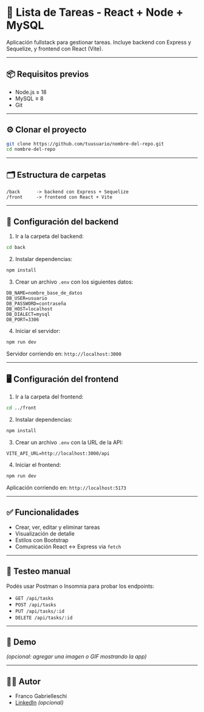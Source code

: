 # 📝 Lista de Tareas - React + Node + MySQL

Aplicación fullstack para gestionar tareas. Incluye backend con Express y Sequelize, y frontend con React (Vite).

---

## 📦 Requisitos previos

- Node.js ≥ 18
- MySQL ≥ 8
- Git

---

## ⚙️ Clonar el proyecto

```bash
git clone https://github.com/tuusuario/nombre-del-repo.git
cd nombre-del-repo
```

---

## 🗂️ Estructura de carpetas

```
/back      -> backend con Express + Sequelize
/front     -> frontend con React + Vite
```

---

## 🔧 Configuración del backend

1. Ir a la carpeta del backend:

```bash
cd back
```

2. Instalar dependencias:

```bash
npm install
```

3. Crear un archivo `.env` con los siguientes datos:

```env
DB_NAME=nombre_base_de_datos
DB_USER=usuario
DB_PASSWORD=contraseña
DB_HOST=localhost
DB_DIALECT=mysql
DB_PORT=3306
```

4. Iniciar el servidor:

```bash
npm run dev
```

Servidor corriendo en: `http://localhost:3000`

---

## 🖥️ Configuración del frontend

1. Ir a la carpeta del frontend:

```bash
cd ../front
```

2. Instalar dependencias:

```bash
npm install
```

3. Crear un archivo `.env` con la URL de la API:

```env
VITE_API_URL=http://localhost:3000/api
```

4. Iniciar el frontend:

```bash
npm run dev
```

Aplicación corriendo en: `http://localhost:5173`

---

## ✅ Funcionalidades

- Crear, ver, editar y eliminar tareas
- Visualización de detalle
- Estilos con Bootstrap
- Comunicación React ↔️ Express via `fetch`

---

## 🧪 Testeo manual

Podés usar Postman o Insomnia para probar los endpoints:

- `GET /api/tasks`
- `POST /api/tasks`
- `PUT /api/tasks/:id`
- `DELETE /api/tasks/:id`

---

## 📸 Demo

*(opcional: agregar una imagen o GIF mostrando la app)*

---

## 🧑‍💻 Autor

- Franco Gabrielleschi
- [LinkedIn](https://linkedin.com/in/...) *(opcional)*